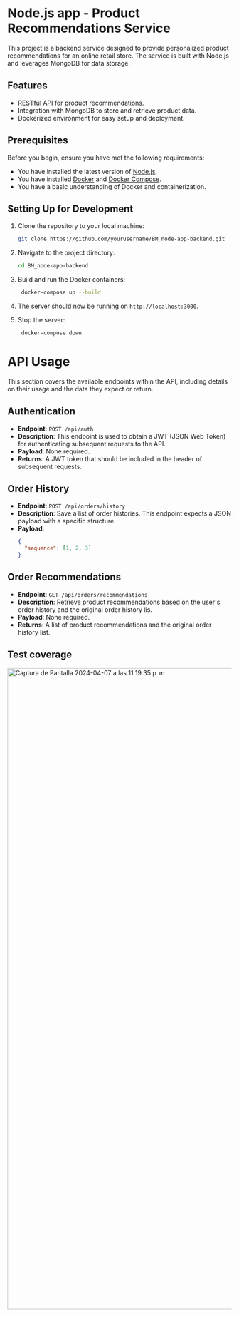 # Node.js app - Product Recommendations Service

This project is a backend service designed to provide personalized product recommendations for an online retail store. The service is built with Node.js and leverages MongoDB for data storage.

## Features

- RESTful API for product recommendations.
- Integration with MongoDB to store and retrieve product data.
- Dockerized environment for easy setup and deployment.

## Prerequisites

Before you begin, ensure you have met the following requirements:

- You have installed the latest version of [Node.js](https://nodejs.org/).
- You have installed [Docker](https://www.docker.com/) and [Docker Compose](https://docs.docker.com/compose/).
- You have a basic understanding of Docker and containerization.

## Setting Up for Development

1. Clone the repository to your local machine:

   ```sh
   git clone https://github.com/yourusername/BM_node-app-backend.git
   ```

2. Navigate to the project directory:

   ```sh
   cd BM_node-app-backend
   ```

3. Build and run the Docker containers:

   ```sh
    docker-compose up --build
   ```

4. The server should now be running on `http://localhost:3000`.

5. Stop the server:

   ```sh
    docker-compose down
   ```

# API Usage

This section covers the available endpoints within the API, including details on their usage and the data they expect or return.

## Authentication

- **Endpoint**: `POST /api/auth`
- **Description**: This endpoint is used to obtain a JWT (JSON Web Token) for authenticating subsequent requests to the API.
- **Payload**: None required.
- **Returns**: A JWT token that should be included in the header of subsequent requests.

## Order History

- **Endpoint**: `POST /api/orders/history`
- **Description**: Save a list of order histories. This endpoint expects a JSON payload with a specific structure.
- **Payload**:
  ```json
  {
    "sequence": [1, 2, 3]
  }
  ```

## Order Recommendations

- **Endpoint**: `GET /api/orders/recommendations`
- **Description**: Retrieve product recommendations based on the user's order history and the original order history lis.
- **Payload**: None required.
- **Returns**: A list of product recommendations and the original order history list.
   

## Test coverage

<img width="1439" alt="Captura de Pantalla 2024-04-07 a las 11 19 35 p  m" src="https://github.com/gaxxrodri/BM_node-app-backend/assets/76969924/6c749cd2-d487-46d8-80c5-59d555121b6d">

   

